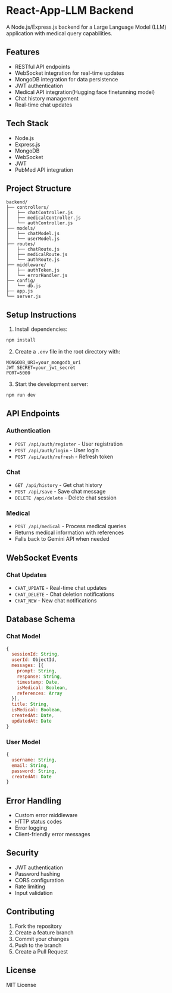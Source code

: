 # React-App-LLM Backend

A Node.js/Express.js backend for a Large Language Model (LLM) application with medical query capabilities.

## Features

- RESTful API endpoints
- WebSocket integration for real-time updates
- MongoDB integration for data persistence
- JWT authentication
- Medical API integration(Hugging face finetunning model)
- Chat history management
- Real-time chat updates

## Tech Stack

- Node.js
- Express.js
- MongoDB
- WebSocket
- JWT
- PubMed API integration

## Project Structure

```
backend/
├── controllers/
│   ├── chatController.js
│   ├── medicalController.js
│   └── authController.js
├── models/
│   ├── chatModel.js
│   └── userModel.js
├── routes/
│   ├── chatRoute.js
│   ├── medicalRoute.js
│   └── authRoute.js
├── middleware/
│   ├── authToken.js
│   └── errorHandler.js
├── config/
│   └── db.js
├── app.js
└── server.js
```

## Setup Instructions

1. Install dependencies:

```bash
npm install
```

2. Create a `.env` file in the root directory with:

```env
MONGODB_URI=your_mongodb_uri
JWT_SECRET=your_jwt_secret
PORT=5000
```

3. Start the development server:

```bash
npm run dev
```

## API Endpoints

### Authentication

- `POST /api/auth/register` - User registration
- `POST /api/auth/login` - User login
- `POST /api/auth/refresh` - Refresh token

### Chat

- `GET /api/history` - Get chat history
- `POST /api/save` - Save chat message
- `DELETE /api/delete` - Delete chat session

### Medical

- `POST /api/medical` - Process medical queries
- Returns medical information with references
- Falls back to Gemini API when needed

## WebSocket Events

### Chat Updates

- `CHAT_UPDATE` - Real-time chat updates
- `CHAT_DELETE` - Chat deletion notifications
- `CHAT_NEW` - New chat notifications

## Database Schema

### Chat Model

```javascript
{
  sessionId: String,
  userId: ObjectId,
  messages: [{
    prompt: String,
    response: String,
    timestamp: Date,
    isMedical: Boolean,
    references: Array
  }],
  title: String,
  isMedical: Boolean,
  createdAt: Date,
  updatedAt: Date
}
```

### User Model

```javascript
{
  username: String,
  email: String,
  password: String,
  createdAt: Date
}
```

## Error Handling

- Custom error middleware
- HTTP status codes
- Error logging
- Client-friendly error messages

## Security

- JWT authentication
- Password hashing
- CORS configuration
- Rate limiting
- Input validation

## Contributing

1. Fork the repository
2. Create a feature branch
3. Commit your changes
4. Push to the branch
5. Create a Pull Request

## License

MIT License
